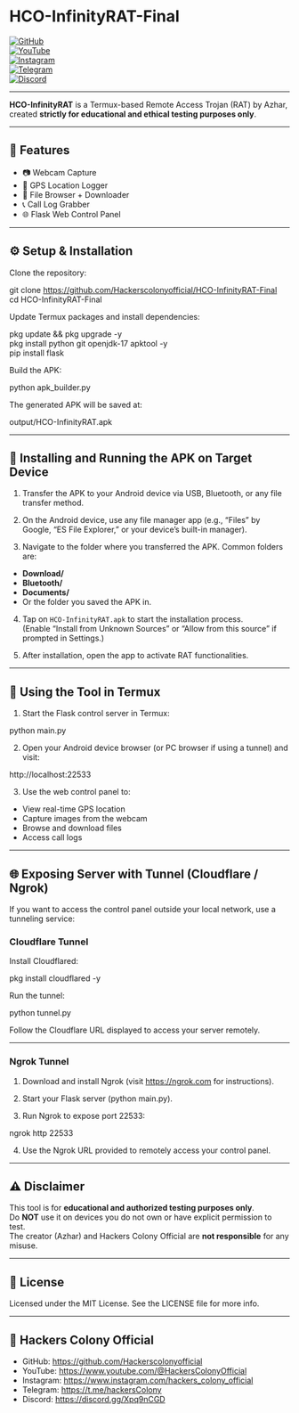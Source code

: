 # HCO-InfinityRAT-Final

[![GitHub](https://img.shields.io/badge/GitHub-Hackerscolonyofficial-181717?style=for-the-badge&logo=github&logoColor=white)](https://github.com/Hackerscolonyofficial)  
[![YouTube](https://img.shields.io/badge/YouTube-HackersColonyOfficial-FF0000?style=for-the-badge&logo=youtube&logoColor=white)](https://www.youtube.com/@HackersColonyOfficial)  
[![Instagram](https://img.shields.io/badge/Instagram-hackers_colony_official-E4405F?style=for-the-badge&logo=instagram&logoColor=white)](https://www.instagram.com/hackers_colony_official)  
[![Telegram](https://img.shields.io/badge/Telegram-hackersColony-0088CC?style=for-the-badge&logo=telegram&logoColor=white)](https://t.me/hackersColony)  
[![Discord](https://img.shields.io/badge/Discord-HackersColony-5865F2?style=for-the-badge&logo=discord&logoColor=white)](https://discord.gg/Xpq9nCGD)

---

**HCO-InfinityRAT** is a Termux-based Remote Access Trojan (RAT) by Azhar, created **strictly for educational and ethical testing purposes only**.

---

## 🚀 Features

- 📷 Webcam Capture  
- 📍 GPS Location Logger  
- 📁 File Browser + Downloader  
- 📞 Call Log Grabber  
- 🌐 Flask Web Control Panel  

---

## ⚙️ Setup & Installation

Clone the repository:

git clone https://github.com/Hackerscolonyofficial/HCO-InfinityRAT-Final  
cd HCO-InfinityRAT-Final

Update Termux packages and install dependencies:

pkg update && pkg upgrade -y  
pkg install python git openjdk-17 apktool -y  
pip install flask

Build the APK:

python apk_builder.py

The generated APK will be saved at:

output/HCO-InfinityRAT.apk

---

## 📱 Installing and Running the APK on Target Device

1. Transfer the APK to your Android device via USB, Bluetooth, or any file transfer method.

2. On the Android device, use any file manager app (e.g., “Files” by Google, “ES File Explorer,” or your device’s built-in manager).

3. Navigate to the folder where you transferred the APK. Common folders are:  
- **Download/**  
- **Bluetooth/**  
- **Documents/**  
- Or the folder you saved the APK in.

4. Tap on `HCO-InfinityRAT.apk` to start the installation process.  
(Enable “Install from Unknown Sources” or “Allow from this source” if prompted in Settings.)

5. After installation, open the app to activate RAT functionalities.

---

## 🧠 Using the Tool in Termux

1. Start the Flask control server in Termux:

python main.py

2. Open your Android device browser (or PC browser if using a tunnel) and visit:

http://localhost:22533

3. Use the web control panel to:

- View real-time GPS location  
- Capture images from the webcam  
- Browse and download files  
- Access call logs  

---

## 🌐 Exposing Server with Tunnel (Cloudflare / Ngrok)

If you want to access the control panel outside your local network, use a tunneling service:

### Cloudflare Tunnel

Install Cloudflared:

pkg install cloudflared -y

Run the tunnel:

python tunnel.py

Follow the Cloudflare URL displayed to access your server remotely.

---

### Ngrok Tunnel

1. Download and install Ngrok (visit https://ngrok.com for instructions).

2. Start your Flask server (python main.py).

3. Run Ngrok to expose port 22533:

ngrok http 22533

4. Use the Ngrok URL provided to remotely access your control panel.

---

## ⚠️ Disclaimer

This tool is for **educational and authorized testing purposes only**.  
Do **NOT** use it on devices you do not own or have explicit permission to test.  
The creator (Azhar) and Hackers Colony Official are **not responsible** for any misuse.

---

## 📄 License

Licensed under the MIT License. See the LICENSE file for more info.

---

## 📢 Hackers Colony Official

- GitHub: https://github.com/Hackerscolonyofficial  
- YouTube: https://www.youtube.com/@HackersColonyOfficial  
- Instagram: https://www.instagram.com/hackers_colony_official  
- Telegram: https://t.me/hackersColony  
- Discord: https://discord.gg/Xpq9nCGD
